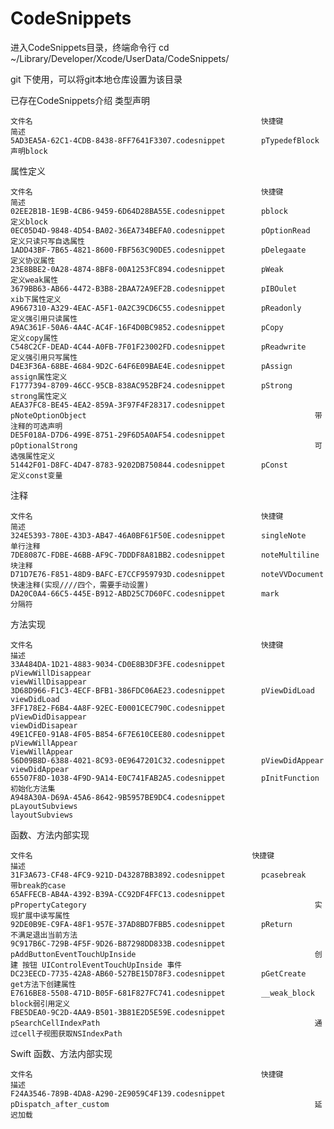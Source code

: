 # CodeSnippets

进入CodeSnippets目录，终端命令行 cd ~/Library/Developer/Xcode/UserData/CodeSnippets/

git 下使用，可以将git本地仓库设置为该目录

已存在CodeSnippets介绍
类型声明
	
	文件名                                                   快捷键                                                               简述
	5AD3EA5A-62C1-4CDB-8438-8FF7641F3307.codesnippet		pTypedefBlock														声明block


属性定义

	文件名                                                   快捷键                                                               简述
	02EE2B1B-1E9B-4CB6-9459-6D64D28BA55E.codesnippet		pblock																定义block
	0EC05D4D-9848-4D54-BA02-36EA734BEFA0.codesnippet		pOptionRead															定义只读只写自选属性
	1ADD43BF-7B65-4821-8600-FBF563C90DE5.codesnippet		pDelegaate															定义协议属性
	23E8BBE2-0A28-4874-8BF8-00A1253FC894.codesnippet		pWeak																定义weak属性
	3679BB63-AB66-4472-B3B8-2BAA72A9EF2B.codesnippet		pIBOulet															xib下属性定义
	A9667310-A329-4EAC-A5F1-0A2C39CD6C55.codesnippet		pReadonly															定义强引用只读属性
	A9AC361F-50A6-4A4C-AC4F-16F4D0BC9852.codesnippet		pCopy																定义copy属性
	C548C2CF-DEAD-4C44-A0FB-7F01F23002FD.codesnippet		pReadwrite															定义强引用只写属性
	D4E3F36A-68BE-4684-9D2C-64F6E09BAE4E.codesnippet		pAssign																assign属性定义
	F1777394-8709-46CC-95CB-838AC952BF24.codesnippet		pStrong																strong属性定义
    AEA37FC8-BE45-4EA2-859A-3F97F4F28317.codesnippet        pNoteOptionObject                                                   带注释的可选声明
    DE5F018A-D7D6-499E-8751-29F6D5A0AF54.codesnippet        pOptionalStrong                                                     可选强属性定义
    51442F01-D8FC-4D47-8783-9202DB750844.codesnippet        pConst                                                              定义const变量
	
注释

	文件名                                                   快捷键                                                               简述
	324E5393-780E-43D3-AB47-46A0BF61F50E.codesnippet		singleNote															单行注释
	7DE8087C-FDBE-46BB-AF9C-7DDDF8A81BB2.codesnippet		noteMultiline														块注释
	D71D7E76-F851-48D9-BAFC-E7CCF959793D.codesnippet		noteVVDocument														快速注释(实现////四个，需要手动设置)
	DA20C0A4-66C5-445E-B912-ABD25C7D60FC.codesnippet		mark																分隔符
	
方法实现

	文件名                                                   快捷键                                                               描述
	33A484DA-1D21-4883-9034-CD0E8B3DF3FE.codesnippet		pViewWillDisappear													viewWillDisappear
    3D68D966-F1C3-4ECF-BFB1-386FDC06AE23.codesnippet		pViewDidLoad														viewDidLoad
    3FF178E2-F6B4-4A8F-92EC-E0001CEC790C.codesnippet		pViewDidDisappear													viewDidDisapear
    49E1CFE0-91A8-4F05-B854-6F7E610CEE80.codesnippet		pViewWillAppear														ViewWillAppear
    56D09B8D-6388-4021-8C93-0E9647201C32.codesnippet		pViewDidAppear														viewDidAppear
    65507F8D-1038-4F9D-9A14-E0C741FAB2A5.codesnippet		pInitFunction														初始化方法集
    A948A30A-D69A-45A6-8642-9B5957BE9DC4.codesnippet		pLayoutSubviews														layoutSubviews
	
函数、方法内部实现

	文件名													快捷键                                                               描述
	31F3A673-CF48-4FC9-921D-D43287BB3892.codesnippet		pcasebreak															带break的case
    65AFFECB-AB4A-4392-B39A-CC92DF4FFC13.codesnippet		pPropertyCategory													实现扩展中读写属性
    92DE0B9E-C9FA-48F1-957E-37AD8BD7FBB5.codesnippet		pReturn																不满足退出当前方法
    9C917B6C-729B-4F5F-9D26-B87298DD833B.codesnippet		pAddButtonEventTouchUpInside										创建 按钮 UIControlEventTouchUpInside 事件
    DC23EECD-7735-42A8-AB60-527BE15D78F3.codesnippet		pGetCreate															get方法下创建属性
    E7616BE8-5508-471D-B05F-681F827FC741.codesnippet        __weak_block                                                        block弱引用定义
    FBE5DEA0-9C2D-4AA9-B501-3B81E2D5E59E.codesnippet        pSearchCellIndexPath                                                通过cell子视图获取NSIndexPath


Swift
函数、方法内部实现

	文件名                                                   快捷键                                                               描述
	F24A3546-789B-4DA8-A290-2E9059C4F139.codesnippet		pDispatch_after_custom												延迟加载
